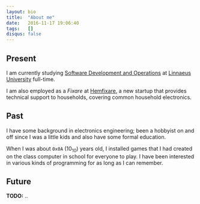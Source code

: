 ```yaml
---
layout: bio
title:  "About me"
date:   2016-11-17 19:06:40
tags:   []
disqus: false
---
```



Present
-------
I am currently studying [Software Development and Operations][udm-devops] 
at [Linnaeus University][lnu-eng] full-time.

I am also employed as a _Fixare_ at [Hemfixare][hemfixare], a new 
startup that provides technical support to households, covering common 
household electronics. 

Past
----
I have some background in electronics engineering; been a hobbyist on
and off since I was a little kids and also have some formal education.

When I was about `0x0A` (10<sub>10</sub>) years old, I installed games 
that I had created on the class computer in school for everyone to play. 
I have been interested in various kinds of programming for as long as I 
can remember.

Future
------
__TODO:__ ..
    
    
[udm-devops]: http://udm-devops.se
[lnu-eng]: https://lnu.se/en/
[hemfixare]: https://hemfixare.se/
